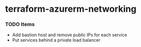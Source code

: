 # terraform-azurerm-networking


### TODO Items

* Add bastion host and remove public IPs for each service
* Put services behind a private load balancer